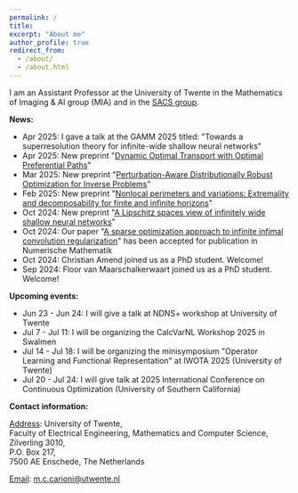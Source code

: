 ```yaml
---
permalink: /
title: 
excerpt: "About me"
author_profile: true
redirect_from: 
  - /about/
  - /about.html
---
```


I am an Assistant Professor at the University of Twente in the Mathematics of Imaging & AI group (MIA) and in the [SACS group](https://www.utwente.nl/en/eemcs/sacs/).



<b> News: </b>
  * Apr 2025: I gave a talk at the GAMM 2025 titled: "Towards a superresolution theory for infinite-wide shallow neural networks"
  * Apr 2025: New preprint "[Dynamic Optimal Transport with Optimal Preferential Paths](https://arxiv.org/abs/2504.03285)"
  * Mar 2025: New preprint "[Perturbation-Aware Distributionally Robust Optimization for Inverse Problems](https://arxiv.org/abs/2503.04646)"
  * Feb 2025: New preprint "[Nonlocal perimeters and variations: Extremality and decomposability for finite and infinite horizons](https://arxiv.org/abs/2502.05149)"
  * Oct 2024: New preprint "[A Lipschitz spaces view of infinitely wide shallow neural networks](https://arxiv.org/abs/2410.14591)"
  * Oct 2024: Our paper "[A sparse optimization approach to infinite infimal convolution regularization](https://arxiv.org/abs/2304.08628)" has been accepted for publication in Numerische Mathematik
  * Oct 2024: Christian Amend joined us as a PhD student. Welcome!
  * Sep 2024: Floor van Maarschalkerwaart joined us as a PhD student. Welcome! 

<b> Upcoming events: </b>
* Jun 23 - Jun 24: I will give a talk at NDNS+ workshop at University of Twente
* Jul 7 - Jul 11: I will be organizing the CalcVarNL Workshop 2025 in Swalmen
* Jul 14 - Jul 18: I will be organizing the minisymposium "Operator Learning and Functional Representation" at IWOTA 2025 (University of Twente)
* Jul 20 - Jul 24: I will give talk at 2025 International Conference on Continuous Optimization (University of Southern California)
  
<b> Contact information: </b>

<u>Address</u>: University of Twente, <br> 
Faculty of Electrical Engineering, Mathematics and Computer Science, <br>
Zilverling  3010, <br>
P.O. Box 217, <br>
7500 AE Enschede, The Netherlands

<u>Email</u>: m.c.carioni@utwente.nl
